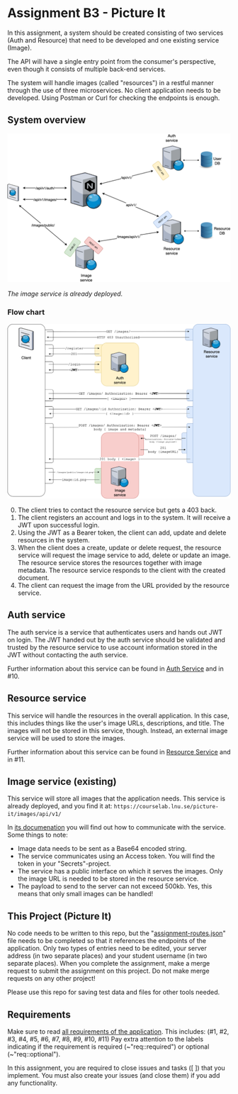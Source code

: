 # Assignment B3 - Picture It

In this assignment, a system should be created consisting of two services (Auth and Resource) that need to be developed and one existing service (Image).

The API will have a single entry point from the consumer's perspective, even though it consists of multiple back-end services.

The system will handle images (called "resources") in a restful manner through the use of three microservices. No client application needs to be developed. Using Postman or Curl for checking the endpoints is enough.

## System overview

![Overall overview of the architecture](.readme/overall_architecture.png)

_The image service is already deployed._

### Flow chart

![Flow chart of the application](.readme/flow_chart.png)

0. The client tries to contact the resource service but gets a 403 back.
1. The client registers an account and logs in to the system. It will receive a JWT upon successful login.
2. Using the JWT as a Bearer token, the client can add, update and delete resources in the system.
3. When the client does a create, update or delete request, the resource service will request the image service to add, delete or update an image. The resource service stores the resources together with image metadata. The resource service responds to the client with the created document.
4. The client can request the image from the URL provided by the resource service.

## Auth service

The auth service is a service that authenticates users and hands out JWT on login. The JWT handed out by the auth service should be validated and trusted by the resource service to use account information stored in the JWT without contacting the auth service.

Further information about this service can be found in [Auth Service](../../../../auth-service) and in #10.

## Resource service

This service will handle the resources in the overall application. In this case, this includes things like the user's image URLs, descriptions, and title. The images will not be stored in this service, though. Instead, an external image service will be used to store the images.

Further information about this service can be found in [Resource Service](../../../../resource-service) and in #11.

## Image service (existing)

This service will store all images that the application needs. This service is already deployed, and you find it at:
`https://courselab.lnu.se/picture-it/images/api/v1/`

In [its documenation](https://courselab.lnu.se/picture-it/images/api/v1/docs/) you will find out how to communicate with the service. Some things to note:

- Image data needs to be sent as a Base64 encoded string.
- The service communicates using an Access token. You will find the token in your "Secrets"-project.
- The service has a public interface on which it serves the images. Only the image URL is needed to be stored in the resource service.
- The payload to send to the server can not exceed 500kb. Yes, this means that only small images can be handled!

## This Project (Picture It)

No code needs to be written to this repo, but the "[assignment-routes.json](./assignment-routes.json)" file needs to be completed so that it references the endpoints of the application. Only two types of entries need to be edited, your server address (in two separate places) and your student username (in two separate places). When you complete the assignment, make a merge request to submit the assignment on this project. Do not make merge requests on any other project!

Please use this repo for saving test data and files for other tools needed.

## Requirements

Make sure to read [all requirements of the application](../../issues/). This includes: (#1, #2, #3, #4, #5, #6, #7, #8, #9, #10, #11)
Pay extra attention to the labels indicating if the requirement is required (~"req::required") or optional (~"req::optional").

In this assignment, you are required to close issues and tasks ([ ]) that you implement. You must also create your issues (and close them) if you add any functionality.
